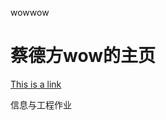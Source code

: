 
wowwow
<html>
<body>

<h1>蔡德方wow的主页</h1>

<a href="https://cdf666.github.io/#welcome-to-github-pages">
This is a link</a>

<p style="font-family:verdana;color:greed">信息与工程作业</p>
<body background="/i/eg_background.jpg">

</body>
</html>

